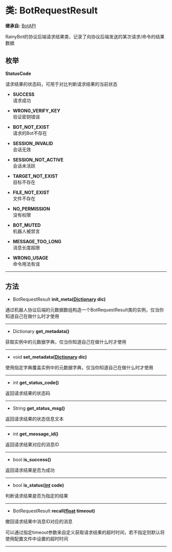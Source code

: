# 类: BotRequestResult  
  
**继承自:** [BotAPI](BotAPI.md)  
  
RainyBot的协议后端请求结果类，记录了向协议后端发送的某次请求/命令的结果数据  
  
## 枚举  
  
**StatusCode**  
  
请求结果的状态码，可用于对比判断请求结果的当前状态  
  
- **SUCCESS**  
请求成功  
  
- **WRONG_VERIFY_KEY**  
验证密钥错误  
  
- **BOT_NOT_EXIST**  
请求的Bot不存在  
  
- **SESSION_INVALID**  
会话无效  
  
- **SESSION_NOT_ACTIVE**  
会话未活跃  
  
- **TARGET_NOT_EXIST**  
目标不存在  
  
- **FILE_NOT_EXIST**  
文件不存在  
  
- **NO_PERMISSION**  
没有权限  
  
- **BOT_MUTED**  
机器人被禁言  
  
- **MESSAGE_TOO_LONG**  
消息长度超限  
  
- **WRONG_USAGE**  
命令用法有误  
  
---  
  
## 方法 
  
- BotRequestResult **init_meta([Dictionary](https://docs.godotengine.org/en/latest/classes/class_dictionary.html) dic)**  
  
通过机器人协议后端的元数据数组构造一个BotRequestResult类的实例，仅当你知道自己在做什么时才使用  
  
---  
  
- Dictionary **get_metadata()**  
  
获取实例中的元数据字典，仅当你知道自己在做什么时才使用  
  
---  
  
- void **set_metadata([Dictionary](https://docs.godotengine.org/en/latest/classes/class_dictionary.html) dic)**  
  
使用指定字典覆盖实例中的元数据字典，仅当你知道自己在做什么时才使用  
  
---  
  
- int **get_status_code()**  
  
返回请求结果的状态码  
  
---  
  
- String **get_status_msg()**  
  
返回请求结果的状态信息文本  
  
---  
  
- int **get_message_id()**  
  
返回请求结果对应的消息ID  
  
---  
  
- bool **is_success()**  
  
返回请求结果是否为成功  
  
---  
  
- bool **is_status([int](https://docs.godotengine.org/en/latest/classes/class_int.html) code)**  
  
判断请求结果是否为指定的结果  
  
---  
  
- BotRequestResult **recall([float](https://docs.godotengine.org/en/latest/classes/class_float.html) timeout)**  
  
撤回请求结果中消息ID对应的消息   
  
可以通过指定timeout参数来自定义获取请求结果的超时时间，若不指定则默认将使用配置文件中设置的超时时间  
  
---  
  

